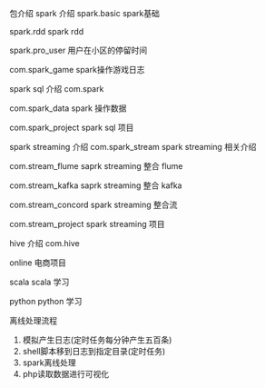 包介绍
spark 介绍
spark.basic spark基础

spark.rdd spark rdd

spark.pro_user 用户在小区的停留时间

com.spark_game spark操作游戏日志

spark sql 介绍
com.spark

com.spark_data spark 操作数据

com.spark_project spark sql 项目

spark streaming 介绍
com.spark_stream spark streaming 相关介绍

com.stream_flume saprk streaming 整合 flume

com.stream_kafka saprk streaming 整合 kafka

com.stream_concord spark streaming 整合流

com.stream_project spark streaming 项目

hive 介绍
com.hive

online 电商项目

scala scala 学习

python python 学习

离线处理流程
1. 模拟产生日志(定时任务每分钟产生五百条)
2. shell脚本移到日志到指定目录(定时任务)
3. spark离线处理
4. php读取数据进行可视化

